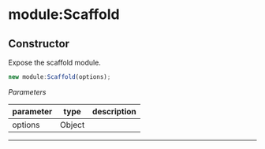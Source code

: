 # module:Scaffold


## Constructor
Expose the scaffold module.

```js
new module:Scaffold(options);
```

*Parameters*

parameter | type | description
--------- | ---- | -----------
options | Object | 

---




